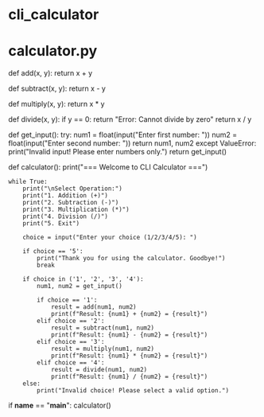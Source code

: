 # cli_calculator
# calculator.py

def add(x, y):
    return x + y

def subtract(x, y):
    return x - y

def multiply(x, y):
    return x * y

def divide(x, y):
    if y == 0:
        return "Error: Cannot divide by zero"
    return x / y

def get_input():
    try:
        num1 = float(input("Enter first number: "))
        num2 = float(input("Enter second number: "))
        return num1, num2
    except ValueError:
        print("Invalid input! Please enter numbers only.")
        return get_input()

def calculator():
    print("=== Welcome to CLI Calculator ===")

    while True:
        print("\nSelect Operation:")
        print("1. Addition (+)")
        print("2. Subtraction (-)")
        print("3. Multiplication (*)")
        print("4. Division (/)")
        print("5. Exit")

        choice = input("Enter your choice (1/2/3/4/5): ")

        if choice == '5':
            print("Thank you for using the calculator. Goodbye!")
            break

        if choice in ('1', '2', '3', '4'):
            num1, num2 = get_input()

            if choice == '1':
                result = add(num1, num2)
                print(f"Result: {num1} + {num2} = {result}")
            elif choice == '2':
                result = subtract(num1, num2)
                print(f"Result: {num1} - {num2} = {result}")
            elif choice == '3':
                result = multiply(num1, num2)
                print(f"Result: {num1} * {num2} = {result}")
            elif choice == '4':
                result = divide(num1, num2)
                print(f"Result: {num1} / {num2} = {result}")
        else:
            print("Invalid choice! Please select a valid option.")

if __name__ == "__main__":
    calculator()

